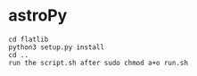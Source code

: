 # astroPy
````
cd flatlib
python3 setup.py install
cd ..
run the script.sh after sudo chmod a+o run.sh
````